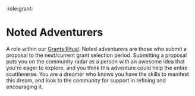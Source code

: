 :role:grant:

# Noted Adventurers

A role within our [Grants Ritual](the-grants-ritual). Noted adventurers are those  who submit a proposal to the next/current grant selection period.  Submitting a proposal puts you on the community radar as a person with an awesome idea that you're eager to explore, and you think this adventure could help the entire scuttleverse.  You are a dreamer who knows you have the skills to manifest this dream, and look to the community for support in refining and encouraging  it.
